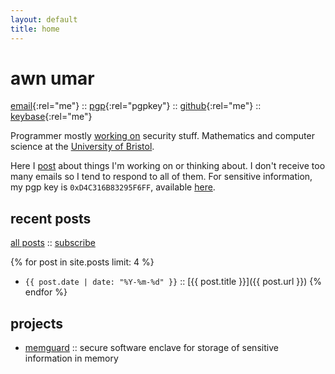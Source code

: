 ```yaml
---
layout: default
title: home
---
```


# awn umar

[email](mailto:awn@spacetime.dev){:rel="me"} :: [pgp](/my/key.txt){:rel="pgpkey"} :: [github](https://github.com/awnumar){:rel="me"} :: [keybase](https://keybase.io/awn){:rel="me"}

Programmer mostly [working on](https://github.com/awnumar) security stuff. Mathematics and computer science at the [University of Bristol](https://en.wikipedia.org/wiki/University_of_Bristol).

Here I [post](/posts) about things I'm working on or thinking about. I don't receive too many emails so I tend to respond to all of them. For sensitive information, my pgp key is `0xD4C316B83295F6FF`, available [here](/my/key.txt).

## recent posts

[all posts](/posts) :: [subscribe](/feed.xml)

{% for post in site.posts limit: 4 %}
- `{{ post.date | date: "%Y-%m-%d" }}` :: [{{ post.title }}]({{ post.url }}) {% endfor %}

## projects

- [memguard](https://github.com/awnumar/memguard) :: secure software enclave for storage of sensitive information in memory
